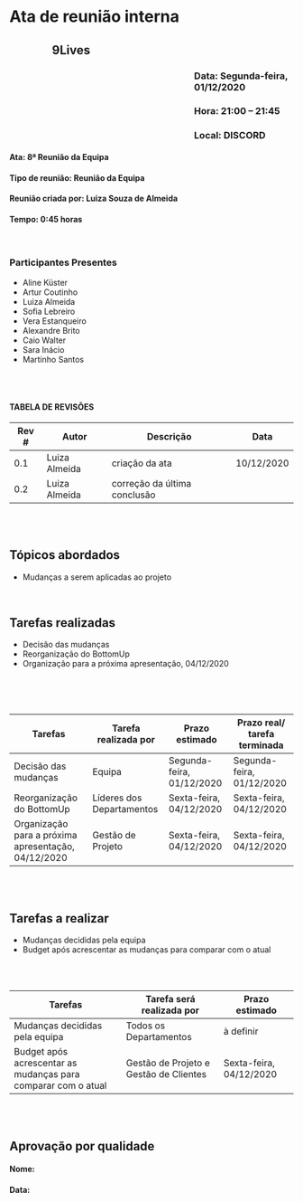 ﻿# Ata de reunião interna

## <p style='padding-left:15%'> <b> 9Lives </b> <insert date_dime></p>

### <p style='padding-left:65%'> <b>Data:</b> Segunda-feira, 01/12/2020 <insert date_dime></p>
### <p style='padding-left:65%'> <b>Hora:</b> 21:00 – 21:45  <insert date_dime></p>
### <p style='padding-left:65%'> <b>Local:</b> DISCORD <insert date_dime></p>

#### <b> Ata:</b> 8ª Reunião da Equipa
#### <b> Tipo de reunião:</b> Reunião da Equipa
#### <b> Reunião criada por:</b> Luiza Souza de Almeida
#### <b> Tempo:</b> 0:45 horas

</br>

### <b>Participantes Presentes</b>
* Aline Küster
* Artur Coutinho
* Luiza Almeida
* Sofia Lebreiro
* Vera Estanqueiro
* Alexandre Brito
* Caio Walter
* Sara Inácio 
* Martinho Santos

<br/>
<br/>

#### TABELA DE REVISÕES
Rev # | Autor|  Descrição | Data
--- | --- | --- | ---
0.1 | Luiza Almeida | criação da ata | 10/12/2020
0.2 | Luiza Almeida | correção da última conclusão | 

<br/>
<br/>

## <b> Tópicos abordados </b>
* Mudanças a serem aplicadas ao projeto  
<br/>

## Tarefas realizadas
* Decisão das mudanças
* Reorganização do BottomUp
* Organização para a próxima apresentação, 04/12/2020
<br/>
<br/>
<br/>

Tarefas | Tarefa realizada por |  Prazo estimado | Prazo real/ tarefa terminada
--- | --- | --- | ---
Decisão das mudanças | Equipa | Segunda-feira, 01/12/2020 | Segunda-feira, 01/12/2020
Reorganização do BottomUp | Líderes dos Departamentos | Sexta-feira, 04/12/2020 | Sexta-feira, 04/12/2020
Organização para a próxima apresentação, 04/12/2020 | Gestão de Projeto | Sexta-feira, 04/12/2020 | Sexta-feira, 04/12/2020
<br/> 
<br/>

## Tarefas a realizar
* Mudanças decididas pela equipa
* Budget após acrescentar as mudanças para comparar com o atual 
<br/>

<br/>

Tarefas | Tarefa será realizada por |  Prazo estimado
--- | --- | --- | 
Mudanças decididas pela equipa | Todos os Departamentos | à definir | 
Budget após acrescentar as mudanças para comparar com o atual | Gestão de Projeto e Gestão de Clientes | Sexta-feira, 04/12/2020 | 


</br>
</br>

## Aprovação por qualidade
#### <b> Nome:</b> 
#### <b> Data:</b> 

